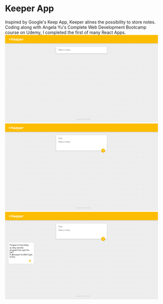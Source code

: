 # Keeper App 
Inspired by Google's Keep App, Keeper alines the possibility to store notes. Coding along with Angela Yu's Complete Web Development Bootcamp course on Udemy, I completed the first of many React Apps. 
![Keeper App](/READMEimg/landing-page.png)
![Open Note Feature](/READMEimg/open-note.png)
![Example Note](/READMEimg/example-note.png)